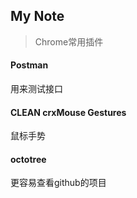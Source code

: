 My Note
-------- 
> Chrome常用插件

#### Postman
用来测试接口

#### CLEAN crxMouse Gestures
鼠标手势

#### octotree
更容易查看github的项目
